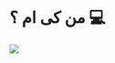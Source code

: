 # من کی ام ؟ 💻
<img src="https://www.freepik.com/free-photo/golden-sparkle-energy-burst-sky-background_35463123.htm#fromView=search&page=1&position=48&uuid=d92c4563-b02a-4ba5-acde-f9385e7fcc2b">
